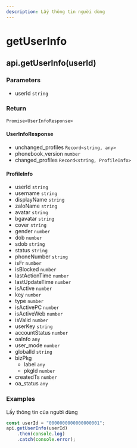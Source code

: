 ```yaml
---
description: Lấy thông tin người dùng
---
```


# getUserInfo

## api.getUserInfo(userId)

### Parameters

* userId `string`

### Return

`Promise<UserInfoResponse>`

#### UserInfoResponse

* unchanged\_profiles `Record<string, any>`
* phonebook\_version `number`
* changed\_profiles `Record<string, ProfileInfo>`

#### ProfileInfo

* userId `string`
* username `string`
* displayName `string`
* zaloName `string`
* avatar `string`
* bgavatar `string`
* cover `string`
* gender `number`
* dob `number`
* sdob `string`
* status `string`
* phoneNumber `string`
* isFr `number`
* isBlocked `number`
* lastActionTime `number`
* lastUpdateTime `number`
* isActive `number`
* key `number`
* type `number`
* isActivePC `number`
* isActiveWeb `number`
* isValid `number`
* userKey `string`
* accountStatus `number`
* oaInfo `any`
* user\_mode `number`
* globalId `string`
* bizPkg
  * label `any`
  * pkgId `number`
* createdTs `number`
* oa\_status `any`

### Examples

Lấy thông tin của người dùng

```javascript
const userId = "0000000000000000001";
api.getUserInfo(userId)
    .then(console.log)
    .catch(console.error);
```
